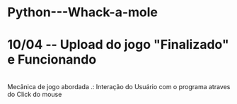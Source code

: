 # Python---Whack-a-mole
# 10/04 -- Upload do jogo "Finalizado" e Funcionando 
<br>
 Mecânica de jogo abordada .: Interação do Usuário com o programa atraves do Click do mouse
 
